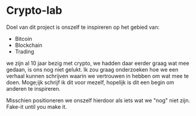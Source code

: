 # Crypto-lab

Doel van dit project is onszelf te inspireren op het gebied van:

* Bitcoin
* Blockchain
* Trading

we zijn al 10 jaar bezig met crypto, we hadden daar eerder graag wat mee gedaan, is ons nog niet gelukt. Ik zou graag onderzoeken hoe we een verhaal kunnen schrijven waarin we vertrouwen in hebben om wat mee te doen. Moge;ijk schrijf ik dit voor mezelf, hopelijk is dit een begin om anderen te inspireren. 

Misschien positioneren we onszelf hierdoor als iets wat we "nog" niet zijn. Fake-it until you make it. 
